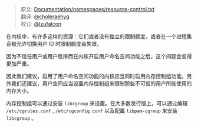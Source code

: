 > 原文: [Documentation/namespaces/resource-control.txt](https://www.kernel.org/doc/Documentation/namespaces/resource-control.txt)<br/>
> 翻译: [@choleraehyq](https://github.com/choleraehyq)<br/>
> 校订: [@lzufalcon](https://github.com/lzufalcon)<br/>

在内核中，有许多这样的资源：它们或者没有独立的限制额度，或者在一个进程集合被允许切换用户 ID 时限制额度会失效。

因为不信任用户或用户程序而在内核开启用户命名空间功能之后，这个问题会变得更加严重。

因此我们建议，启用了用户命名空间功能的内核应当同时启用内存控制组功能。另外我们还建议，用户空间应当设置内存控制组来限制那些不可信的用户所能使用的内存大小。

内存控制组可以通过安装 `libcgroup` 来设置。在大多数发行版上，可以通过编辑 `/etc/cgrules.conf` ,
 `/etc/cgconfig.conf` 以及配置 `libpam-cgroup` 来安装 `libcgroup` 。
